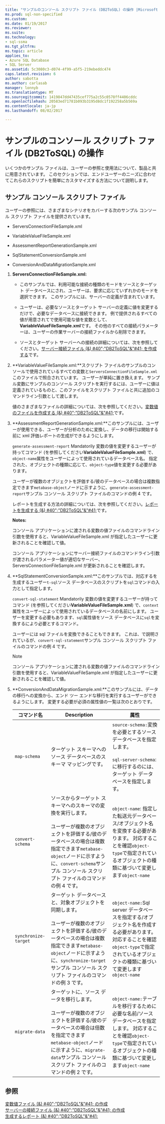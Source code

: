 ```yaml
---
title: "サンプルのコンソール スクリプト ファイル (DB2ToSQL) の操作 |Microsoft ドキュメント"
ms.prod: sql-non-specified
ms.custom: 
ms.date: 01/19/2017
ms.reviewer: 
ms.suite: 
ms.technology:
- sql-ssma
ms.tgt_pltfrm: 
ms.topic: article
applies_to:
- Azure SQL Database
- SQL Server
ms.assetid: 5c3080c3-d074-4f99-a5f5-219ebeddc474
caps.latest.revision: 6
author: sabotta
ms.author: carlasab
manager: lonnyb
ms.translationtype: MT
ms.sourcegitcommit: 1419847dd47435cef775a2c55c0578ff4406cddc
ms.openlocfilehash: 20583ed71781b093b3195d8dc1f192258a5b569a
ms.contentlocale: ja-jp
ms.lasthandoff: 08/02/2017

---
```

# <a name="working-with-the-sample-console-script-files-db2tosql"></a>サンプルのコンソール スクリプト ファイル (DB2ToSQL) の操作
いくつかのサンプル ファイルは、ユーザーの参照と使用法について、製品と共に用意されています。 このセクションでは、エンドユーザーのニーズに合わせてこれらのスクリプトを簡単にカスタマイズする方法について説明します。  
  
## <a name="sample-console-script-files"></a>サンプル コンソール スクリプト ファイル  
ユーザーの参照には、さまざまなシナリオをカバーする次のサンプル コンソール スクリプト ファイルを提供されています。  
  
-   ServersConnectionFileSample.xml  
  
-   VariableValueFileSample.xml  
  
-   AssessmentReportGenerationSample.xml  
  
-   SqlStatementConversionSample.xml  
  
-   ConversionAndDataMigrationSample.xml  
  
1.  **ServersConnectionFileSample.xml:**  
  
    -   このサンプルでは、利用可能な接続の種類のモードをソースとターゲット データベースにされ、ユーザーは、要求に応じていずれかのモードを選択できます。 このサンプルには、サーバーの定義が含まれています。  
  
    -   ユーザーは、必要なソースとターゲット サーバーの定義に値を変更するだけで、必要なデータベースに接続できます。 例で提供されるすべての値が用意されてで使用可能な値を変数として、 **VariableValueFileSample.xml**です。  その他のすべての接続パラメーターは、ユーザーの作業サーバーの接続ファイルから削除できます。  
  
    -   ソースとターゲット サーバーへの接続の詳細については、次を参照してください。[サーバー接続ファイル (&) #40";"DB2ToSQL"&"#41; を作成する](../../ssma/db2/creating-the-server-connection-files-db2tosql.md)です。  
  
2.  **VariableValueFileSample.xml:**スクリプト ファイルのサンプルのコンソールで使用されているすべての変数と`ServersConnectionFileSample.xml`このファイルで照合されています。 ユーザーが単純に置き換えます。 サンプル変数にサンプルのコンソール スクリプトを実行するには、ユーザーに値は定義されているものと、このファイルをスクリプト ファイルと共に追加のコマンドライン引数として渡します。  
  
    値のさまざまなファイルの詳細については、次を参照してください。[変数値のファイルを作成する (&) #40";"DB2ToSQL"&"#41;](../../ssma/db2/creating-variable-value-files-db2tosql.md)です。  
  
3.  **AssessmentReportGenerationSample.xml:**このサンプルには、ユーザーが使用できる、ユーザーが分析のために変換し、データの移行は開始する前に xml 評価レポートの生成ができるようにします。  
  
    `generate-assessment-report` Mandatorily 変数の値を変更するユーザーが持ってコマンド (を参照してください**VariableValueFileSample.xml**) で、`object-name`属性をユーザーによって使用されているデータベース名。 指定された、オブジェクトの種類に応じて、`object-type`値を変更する必要があります。  
  
    ユーザーが複数のオブジェクトを評価する/彼のデータベースの場合は複数指定できます`metabase-object`ノードに示すように、`generate-assessment-report`サンプル コンソール スクリプト ファイルのコマンドの例 4 です。  
  
    レポートを生成する方法の詳細については、次を参照してください。[レポートを生成する (&) #40";"DB2ToSQL"&"#41;](../../ssma/db2/generating-reports-db2tosql.md)です。  
  
    **Notes:**  
  
    コンソール アプリケーションに渡される変数の値ファイルのコマンドライン引数を使用すると、VariableValueFileSample.xml が指定したユーザーに更新されることを確認して値。  
  
    コンソール アプリケーションにサーバー接続ファイルのコマンドライン引数が渡されるパラメーター値が適切なサーバー、ServersConnectionFileSample.xml が更新されることを確認します。  
  
4.  **SqlStatementConversionSample.xml:**このサンプルでは、対応するを生成するユーザー`t-sql`ソース データベースのスクリプトを`sql`コマンドの入力として指定します。  
  
    `convert-sql-statement` Mandatorily 変数の値を変更するユーザーが持ってコマンド (を参照してください**VariableValueFileSample.xml**) で、`context`属性をユーザーによって使用されているデータベースの名前にします。 ユーザーを変更する必要もあります、`sql`属性値をソース データベースに`sql`を変換するにより必要とするコマンド。  
  
    ユーザーには sql ファイルを変換できることもできます。 これは、で説明されているが、`convert-sql-statement`サンプル コンソール スクリプト ファイルのコマンドの例 4 です。  
  
    > [!NOTE]  
    > コンソール アプリケーションに渡される変数の値ファイルのコマンドライン引数を使用すると、VariableValueFileSample.xml が指定したユーザーに更新されることを確認して値。  
  
5.  **ConversionAndDataMigrationSample.xml:**このサンプルには、データの移行への変換から、エンド ツー エンドな移行を実行するユーザーができるようにします。 変更する必要が必須の属性値の一覧は次のとおりです。  
  
    |コマンド名|Description|属性|  
    |----------------|---------------|-------------|  
    |`map-schema`|ターゲット スキーマへのソース データベースのスキーマ マッピングです。|`source-schema:`変換を必要とするソース データベースを指定します。<br /><br />`sql-server-schema`: に移行するのには、ターゲット データベースを指定します。|  
    |`convert-schema`|ソースからターゲット スキーマへのスキーマの変換を実行します。<br /><br />ユーザーが複数のオブジェクトを評価する/彼のデータベースの場合は複数指定できます`metabase-object`ノードに示すように、`convert-schema`サンプル コンソール スクリプト ファイルのコマンドの例 4 です。|`object-name`: 指定した転送元データベース/オブジェクト名を変換する必要があります。 対応することを確認`object-type`で指定されているオブジェクトの種類に基づいて変更します`object-name`|  
    |`synchronize-target`|ターゲット データベースと、対象オブジェクトを同期します。<br /><br />ユーザーが複数のオブジェクトを評価する/彼のデータベースの場合は複数指定できます`metabase-object`ノードに示すように、`synchronize-target`サンプル コンソール スクリプト ファイルのコマンドの例 3 です。|`object-name:`Sql server データベースを指定する/オブジェクト名を作成する必要があります。 対応することを確認`object-type`で指定されているオブジェクトの種類に基づいて変更します`object-name`|  
    |`migrate-data`|ターゲットに、ソース データを移行します。<br /><br />ユーザーが複数のオブジェクトを評価する/彼のデータベースの場合は倍数を指定できます`metabase-object`ノードに示すように、`migrate-data`サンプル コンソール スクリプト ファイルのコマンドの例 2 です。|`object-name:`テーブルを移行するために必要な名前/ソース データベースを指定します。 対応することを確認`object-type`で指定されているオブジェクトの種類に基づいて変更します`object-name`|  
  
## <a name="see-also"></a>参照  
[変数値ファイル (&) #40";"DB2ToSQL"&"#41; の作成](../../ssma/db2/creating-variable-value-files-db2tosql.md)  
[サーバーの接続ファイル (&) #40";"DB2ToSQL"&"#41; の作成](../../ssma/db2/creating-the-server-connection-files-db2tosql.md)  
[生成するレポート (&) #40";"DB2ToSQL"&"#41;](../../ssma/db2/generating-reports-db2tosql.md)  
  

